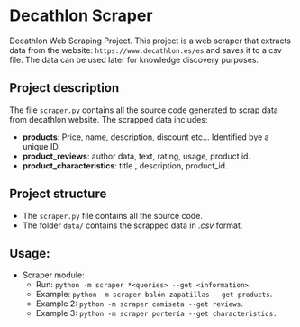 # Decathlon Scraper

Decathlon Web Scraping Project. This project is a web scraper that extracts data from the website: `https://www.decathlon.es/es` and saves it to a csv file.
The data can be used later for knowledge discovery purposes.

## Project description

The file `scraper.py` contains all the source code generated to scrap data from decathlon website. The scrapped data includes:

- **products**: Price, name, description, discount etc... Identified bye a unique ID.
- **product_reviews**: author data, text, rating, usage, product id.
- **product_characteristics**: title , description, product_id.

## Project structure

- The `scraper.py` file contains all the source code.
- The folder `data/` contains the scrapped data in _.csv_ format.

## Usage:

- Scraper module:
  - Run: `python -m scraper *<queries> --get <information>`.
  - Example: `python -m scraper balón zapatillas --get products`.
  - Example 2: `python -m scraper camiseta --get reviews`.
  - Example 3: `python -m scraper portería --get characteristics.`
